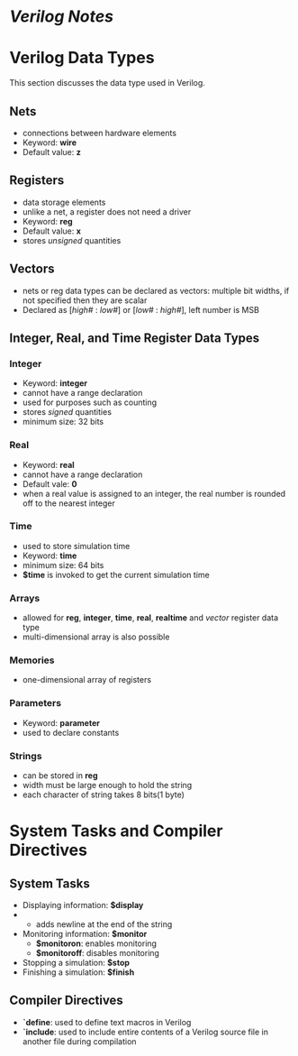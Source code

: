 # **_Verilog Notes_**

# Verilog Data Types
This section discusses the data type used in Verilog.

## Nets
- connections between hardware elements
- Keyword: **wire**
- Default value: **z**

## Registers
- data storage elements
- unlike a net, a register does not need a driver
- Keyword: **reg**
- Default value: **x**
- stores _unsigned_ quantities

## Vectors
- nets or reg data types can be declared as vectors: multiple bit widths, if not specified then they are scalar
- Declared as [_high#_ : _low#_] or [_low#_ : _high#_], left number is MSB

## Integer, Real, and Time Register Data Types

### Integer
- Keyword: **integer**
- cannot have a range declaration
- used for purposes such as counting
- stores _signed_ quantities
- minimum size: 32 bits

### Real
- Keyword: **real**
- cannot have a range declaration
- Default vale: **0**
- when a real value is assigned to an integer, the real number is rounded off to the nearest integer

### Time
- used to store simulation time
- Keyword: **time**
- minimum size: 64 bits
- **$time** is invoked to get the current simulation time

### Arrays
- allowed for **reg**, **integer**, **time**, **real**, **realtime** and _vector_ register data type
- multi-dimensional array is also possible

### Memories
- one-dimensional array of registers

### Parameters
- Keyword: **parameter**
- used to declare constants

### Strings
- can be stored in **reg**
- width must be large enough to hold the string
- each character of string takes 8 bits(1 byte)

# System Tasks and Compiler Directives

## System Tasks

- Displaying information: **$display**
- - adds newline at the end of the string
- Monitoring information: **$monitor**
  - **$monitoron**: enables monitoring
  - **$monitoroff**: disables monitoring
- Stopping a simulation: **$stop**
- Finishing a simulation: **$finish**

## Compiler Directives

  - **\`define**: used to define text macros in Verilog
  - **\`include**: used to include entire contents of a Verilog source file in another file during compilation
